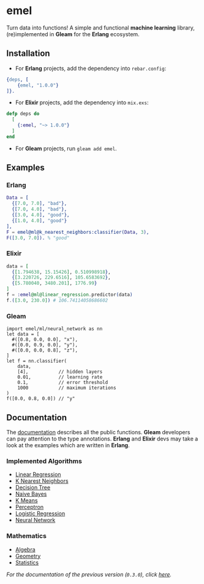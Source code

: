 # emel

Turn data into functions! A simple and functional **machine learning** library, (re)implemented in **Gleam** for the **Erlang** ecosystem.

## Installation

* For **Erlang** projects, add the dependency into `rebar.config`:

```erlang
{deps, [
    {emel, "1.0.0"}
]}.
```

* For **Elixir** projects, add the dependency into `mix.exs`:

```elixir
defp deps do
  [
    {:emel, "~> 1.0.0"}
  ]
end
```

* For **Gleam** projects, run `gleam add emel`.

## Examples

### Erlang

```erlang
Data = [
  {[7.0, 7.0], "bad"},
  {[7.0, 4.0], "bad"},
  {[3.0, 4.0], "good"},
  {[1.0, 4.0], "good"}
],
F = emel@ml@k_nearest_neighbors:classifier(Data, 3),
F([3.0, 7.0]). % "good"
```
 
### Elixir

```elixir
data = [
  {[1.794638, 15.15426], 0.510998918},
  {[3.220726, 229.6516], 105.6583692},
  {[5.780040, 3480.201], 1776.99}
]
f = :emel@ml@linear_regression.predictor(data)
f.([3.0, 230.0]) # 106.74114058686602
```

### Gleam

```gleam
import emel/ml/neural_network as nn
let data = [
  #([0.8, 0.0, 0.0], "x"),
  #([0.0, 0.9, 0.0], "y"),
  #([0.0, 0.0, 0.8], "z"),
]
let f = nn.classifier(
    data,
    [4],           // hidden layers
    0.01,          // learning rate
    0.1,           // error threshold
    1000           // maximum iterations
)
f([0.0, 0.8, 0.0]) // "y"
```

## Documentation

The [documentation](https://hexdocs.pm/emel/1.0.0/) describes all the public functions. **Gleam** developers can pay attention to the type annotations. **Erlang** and **Elixir** devs may take a look at the examples which are written in **Erlang**.

### Implemented Algorithms

 * [Linear Regression](https://hexdocs.pm/emel/1.0.0/emel/ml/linear_regression.html)
 * [K Nearest Neighbors](https://hexdocs.pm/emel/1.0.0/emel/ml/k_nearest_neighbors.html)
 * [Decision Tree](https://hexdocs.pm/emel/1.0.0/emel/ml/decision_tree.html)
 * [Naive Bayes](https://hexdocs.pm/emel/1.0.0/emel/ml/naive_bayes.html)
 * [K Means](https://hexdocs.pm/emel/1.0.0/emel/ml/k_means.html)
 * [Perceptron](https://hexdocs.pm/emel/1.0.0/emel/ml/perceptron.html)
 * [Logistic Regression](https://hexdocs.pm/emel/1.0.0/emel/ml/logistic_regression.html)
 * [Neural Network](https://hexdocs.pm/emel/1.0.0/emel/ml/neural_network.html)

### Mathematics

* [Algebra](https://hexdocs.pm/emel/1.0.0/emel/math/algebra.html)
* [Geometry](https://hexdocs.pm/emel/1.0.0/emel/math/geometry.html)
* [Statistics](https://hexdocs.pm/emel/1.0.0/emel/math/statistics.html)

_For the documentation of the previous version (`0.3.0`), click [here](https://hexdocs.pm/emel/0.3.0/)._
